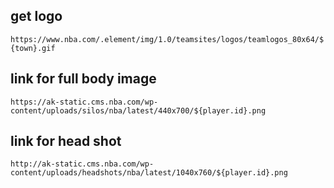 ## get logo

`https://www.nba.com/.element/img/1.0/teamsites/logos/teamlogos_80x64/${town}.gif`

## link for full body image

`https://ak-static.cms.nba.com/wp-content/uploads/silos/nba/latest/440x700/${player.id}.png`

## link for head shot

`http://ak-static.cms.nba.com/wp-content/uploads/headshots/nba/latest/1040x760/${player.id}.png`